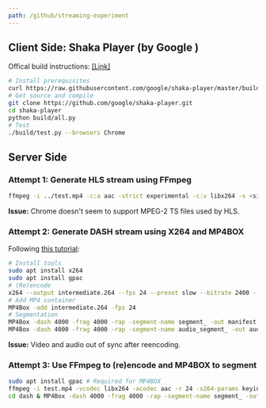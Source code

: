 ```yaml
---
path: /github/streaming-experiment
---
```

## Client Side: Shaka Player (by Google )
Offical build instructions: [[Link]](https://github.com/google/shaka-player/blob/master/docs/tutorials/welcome.md)
```bash
# Install prerequisites 
curl https://raw.githubusercontent.com/google/shaka-player/master/build/install-linux-prereqs.sh | bash
# Get source and compile
git clone https://github.com/google/shaka-player.git
cd shaka-player
python build/all.py
# Test
./build/test.py --browsers Chrome
```
## Server Side
### Attempt 1: Generate HLS stream using FFmpeg
```bash
ffmpeg -i ../test.mp4 -c:a aac -strict experimental -c:v libx264 -s <size> -aspect 16:9 -f hls -hls_list_size 1000000 -hls_time 2 index.m3u8
```
**Issue:** Chrome doesn't seem to support MPEG-2 TS files used by HLS.
### Attempt 2: Generate DASH stream using X264 and MP4BOX
Following [this tutorial](https://bitmovin.com/mp4box-dash-content-generation-x264/):
```bash
# Install tools
sudo apt install x264
sudo apt install gpac
# (Re)encode
x264 --output intermediate.264 --fps 24 --preset slow --bitrate 2400 --vbv-maxrate 4800 --vbv-bufsize 9600 --min-keyint 48 --keyint 48 --scenecut 0 --no-scenecut --pass 1 test.mp4
# Add MP4 container
MP4Box -add intermediate.264 -fps 24
# Segmentation
MP4Box -dash 4000 -frag 4000 -rap -segment-name segment_ -out manifest.mpd ../out.mp4
MP4Box -dash 4000 -frag 4000 -rap -segment-name audio_segment_ -out audio.mpd ../out.mp4#audio
```
**Issue:** Video and audio out of sync after reencoding.
### Attempt 3: Use FFmpeg to (re)encode and MP4BOX to segment
```bash
sudo apt install gpac # Required for MP4BOX
ffmpeg -i test.mp4 -vcodec libx264 -acodec aac -r 24 -x264-params keyint=48:scenecut=0 out.mp4
cd dash & MP4Box -dash 4000 -frag 4000 -rap -segment-name segment_ -out manifest.mpd ../out.mp4
```
